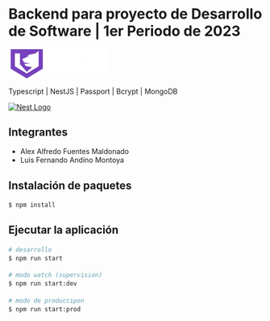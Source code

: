 <p align="center">
  <h1>Backend para proyecto de Desarrollo de Software | 1er Periodo de 2023</h1>
  <img src="./logo.png" width="200">
</p>

  <p>Typescript | NestJS | Passport | Bcrypt | MongoDB</p>
  <a href="http://nestjs.com/" target="blank"><img src="https://nestjs.com/img/logo-small.svg" width="50" alt="Nest Logo" /></a>


## Integrantes

- Alex Alfredo Fuentes Maldonado
- Luis Fernando Andino Montoya

## Instalación de paquetes

```bash
$ npm install
```

## Ejecutar la aplicación

```bash
# desarrollo
$ npm run start

# modo watch (supervision)
$ npm run start:dev

# modo de produccipon
$ npm run start:prod
```
